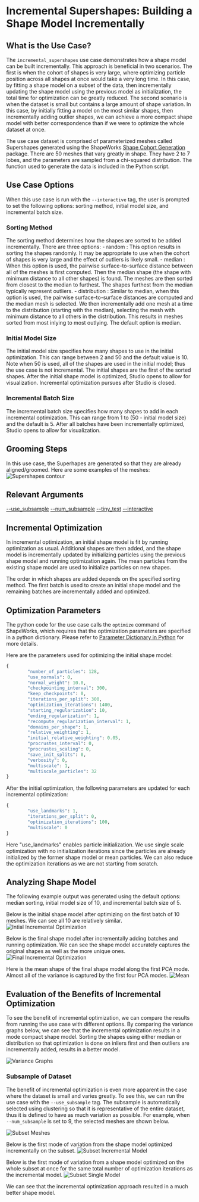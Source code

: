 # Incremental Supershapes: Building a Shape Model Incrementally

## What is the Use Case? 
The `incremental_supershapes` use case demonstrates how a shape model can be built incrementally. This approach is beneficial in two scenarios. The first is when the cohort of shapes is very large, where optimizing particle position across all shapes at once would take a very long time. In this case, by fitting a shape model on a subset of the data, then incrementally updating the shape model using the previous model as initialization, the total time for optimization can be greatly reduced. The second scenario is when the dataset is small but contains a large amount of shape variation. In this case, by initially fitting a model on the most similar shapes, then incrementally adding outlier shapes, we can achieve a more compact shape model with better correspondence than if we were to optimize the whole dataset at once.

The use case dataset is comprised of parameterized meshes called Supershapes generated using the ShapeWorks [Shape Cohort Generation](../..//notebooks/getting-started-with-shape-cohort-generation.ipynb) package.
There are 50 meshes that vary greatly in shape. They have 2 to 7 lobes, and the parameters are sampled from a chi-squared distribution. The function used to generate the data is included in the Python script.

## Use Case Options
When this use case is run with the `--interactive` tag, the user is prompted to set the following options: sorting method, initial model size, and incremental batch size.

### Sorting Method
The sorting method determines how the shapes are sorted to be added incrementally. There are three options:
        - random : This option results in sorting the shapes randomly. It may be appropriate to use when the cohort of shapes is very large and the effect of outliers is likely small.
        - median : When this option is used, the pairwise surface-to-surface distance between all of the meshes is first computed. Then the median shape (the shape with minimum distance to all other shapes) is found. The meshes are then sorted from closest to the median to furthest. The shapes furthest from the median typically represent outliers.
        - distribution : Similar to median, when this option is used, the pairwise surface-to-surface distances are computed and the median mesh is selected. We then incrementally add one mesh at a time to the distribution (starting with the median), selecting the mesh with minimum distance to all others in the distribution. This results in meshes sorted from most inlying to most outlying. 
The default option is median.

### Initial Model Size
The initial model size specifies how many shapes to use in the initial optimization. This can range between 2 and 50 and the default value is 10. Note when 50 is used, all of the shapes are used in the initial model; thus the use case is not incremental. The initial shapes are the first of the sorted shapes. After the initial shape model is optimized, Studio opens to allow for visualization. Incremental optimization pursues after Studio is closed.

### Incremental Batch Size
The incremental batch size specifies how many shapes to add in each incremental optimization. This can range from 1 to (50 - initial model size) and the default is 5. After all batches have been incrementally optimized, Studio opens to allow for visualization.


## Grooming Steps
In this use case, the Superhapes are generated so that they are already aligned/groomed.
Here are some examples of the meshes:
![Supershapes contour](../../img/use-cases/supershapes3D.png)

## Relevant Arguments
[--use_subsample](../use-cases.md#-use_subsample)
[--num_subsample](../use-cases.md#-use_subsample)
[--tiny_test](../use-cases.md#-tiny_test)
[--interactive](../use-cases.md#-interactive)

## Incremental Optimization
In incremental optimization, an initial shape model is fit by running optimization as usual. Additional shapes are then added, and the shape model is incrementally updated by initializing particles using the previous shape model and running optimization again. The mean particles from the existing shape model are used to initialize particles on new shapes.

The order in which shapes are added depends on the specified sorting method. The first batch is used to create an initial shape model and the remaining batches are incrementally added and optimized.

## Optimization Parameters
The python code for the use case calls the `optimize` command of ShapeWorks, which requires that the optimization parameters are specified in a python dictionary. Please refer to [Parameter Dictionary in Python](../../workflow/optimize.md#parameter-dictionary-in-python) for more details. 

Here are the parameters used for optimizing the initial shape model:
```python
{        
        "number_of_particles": 128,
        "use_normals": 0,
        "normal_weight": 10.0,
        "checkpointing_interval": 300,
        "keep_checkpoints": 0,
        "iterations_per_split": 300,
        "optimization_iterations": 1400,
        "starting_regularization": 10,
        "ending_regularization": 1,
        "recompute_regularization_interval": 1,
        "domains_per_shape": 1,
        "relative_weighting": 1,
        "initial_relative_weighting": 0.05,
        "procrustes_interval": 0,
        "procrustes_scaling": 0,
        "save_init_splits": 0,
        "verbosity": 0,
        "multiscale": 1,
        "multiscale_particles": 32
}
```
After the initial optimization, the following parameters are updated for each incremental optimization:
```python
{        
        "use_landmarks": 1,
        "iterations_per_split": 0,
        "optimization_iterations": 100,
        "multiscale": 0
}
```
Here "use_landmarks" enables particle initialization. We use single scale optimization with no initialization iterations since the particles are already initialized by the former shape model or mean particles. We can also reduce the optimization iterations as we are not starting from scratch.

## Analyzing Shape Model
The following example output was generated using the default options: median sorting, initial model size of 10, and incremental batch size of 5.

Below is the initial shape model after optimizing on the first batch of 10 meshes. We can see all 10 are relatively similar. 
![Intial Incremental Optimization](../../img/use-cases/intial_supershapes_model.png)

Below is the final shape model after incrementally adding batches and running optimization. We can see the shape model accurately captures the original shapes as well as the more unique ones.
![Final Incremental Optimization](../../img/use-cases/final_supershapes_model.png)

Here is the mean shape of the final shape model along the first PCA mode. Almost all of the variance is captured by the first four PCA modes.
![Mean](https://sci.utah.edu/~shapeworks/doc-resources/gifs/mean_supershapes.gif)

## Evaluation of the Benefits of Incremental Optimization

To see the benefit of incremental optimization, we can compare the results from running the use case with different options. 
By comparing the variance graphs below, we can see that the incremental optimization results in a mode compact shape model. Sorting the shapes using either median or distribution so that optimization is done on inliers first and then outliers are incrementally added, results in a better model.

![Variance Graphs](../../img/use-cases/variance_graphs.png)

### Subsample of Dataset

The benefit of incremental optimization is even more apparent in the case where the dataset is small and varies greatly. To see this, we can run the use case with the `--use_subsample` tag. The subsample is automatically selected using clustering so that it is representative of the entire dataset, thus it is defined to have as much variation as possible. For example, when `--num_subsample` is set to 9, the selected meshes are shown below.

![Subset Meshes](../../img/use-cases/subsample_supershapes.png)

Below is the first mode of variation from the shape model optimized incrementally on the subset. 
![Subset Incremental Model](https://sci.utah.edu/~shapeworks/doc-resources/gifs/incremental_supershapes_subset.gif)

Below is the first mode of variation from a shape model optimized on the whole subset at once for the same total number of optimization iterations as the incremental model. 
![Subset Single Model](https://sci.utah.edu/~shapeworks/doc-resources/gifs/single_supershapes_subset.gif)

We can see that the incremental optimization approach resulted in a much better shape model.
